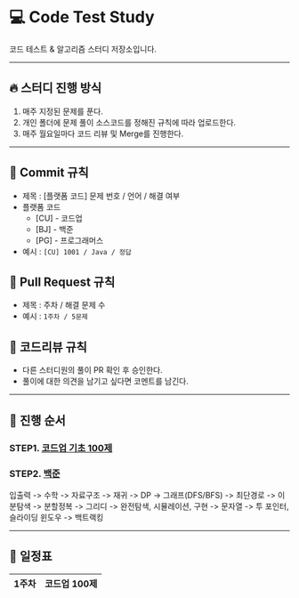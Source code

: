 # 💻  **Code Test Study**
코드 테스트 & 알고리즘 스터디 저장소입니다.

------

## 🔥  **스터디 진행 방식**
1. 매주 지정된 문제를 푼다.
2. 개인 폴더에 문제 풀이 소스코드를 정해진 규칙에 따라 업로드한다.
3. 매주 월요일마다 코드 리뷰 및 Merge를 진행한다.

------

## 🧲  **Commit 규칙**
- 제목 : [플랫폼 코드] 문제 번호 / 언어 / 해결 여부
- 플랫폼 코드
  * [CU] - 코드업
  * [BJ] - 백준
  * [PG] - 프로그래머스
- 예시 : ```[CU] 1001 / Java / 정답```
## 🧲  **Pull Request 규칙**
- 제목 : 주차 / 해결 문제 수
- 예시 : ```1주차 / 5문제```
## 🧲  **코드리뷰 규칙**
- 다른 스터디원의 풀이 PR 확인 후 승인한다.
- 풀이에 대한 의견을 남기고 싶다면 코멘트를 남긴다.

------

## 📖  **진행 순서**
### STEP1. [코드업 기초 100제](https://codeup.kr/problemsetsol.php)
### STEP2. [백준](https://www.acmicpc.net/step)
입출력 -> 수학 -> 자료구조 -> 재귀 -> DP -> 그래프(DFS/BFS) -> 최단경로 -> 이분탐색 -> 분할정복 -> 그리디 -> 완전탐색, 시뮬레이션, 구현 -> 문자열 -> 투 포인터, 슬라이딩 윈도우 -> 백트랙킹

------

## 📅 **일정표**

|1주차|코드업 100제|
|---|-----|
